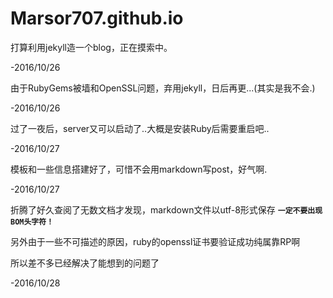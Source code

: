 # Marsor707.github.io
打算利用jekyll造一个blog，正在摸索中。

-2016/10/26

由于RubyGems被墙和OpenSSL问题，弃用jekyll，日后再更...(其实是我不会.)

-2016/10/26

过了一夜后，server又可以启动了..大概是安装Ruby后需要重启吧..

-2016/10/27

模板和一些信息搭建好了，可惜不会用markdown写post，好气啊.

-2016/10/27

折腾了好久查阅了无数文档才发现，markdown文件以utf-8形式保存  <b>`一定不要出现BOM头字符！`</b>

另外由于一些不可描述的原因，ruby的openssl证书要验证成功纯属靠RP啊

所以差不多已经解决了能想到的问题了

-2016/10/28
